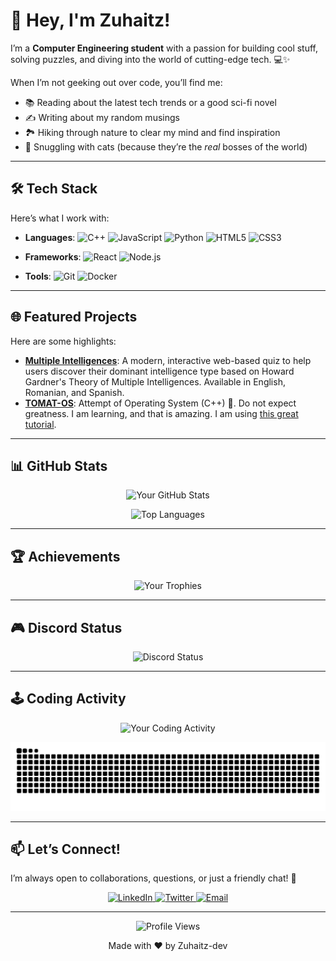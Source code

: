 # 👋 Hey, I'm Zuhaitz!

I’m a **Computer Engineering student** with a passion for building cool stuff, solving puzzles, and diving into the world of cutting-edge tech. 💻✨  

When I’m not geeking out over code, you’ll find me:  
- 📚 Reading about the latest tech trends or a good sci-fi novel  
- ✍️ Writing about my random musings  
- 🏞️ Hiking through nature to clear my mind and find inspiration  
- 🐾 Snuggling with cats (because they’re the *real* bosses of the world) 
---

## 🛠️ **Tech Stack**

Here’s what I work with:

- **Languages**: 
  ![C++](https://img.shields.io/badge/-C++-00599C?logo=c%2B%2B&logoColor=white)
  ![JavaScript](https://img.shields.io/badge/-JavaScript-F7DF1E?logo=javascript&logoColor=black)
  ![Python](https://img.shields.io/badge/-Python-3776AB?logo=python&logoColor=white)
  ![HTML5](https://img.shields.io/badge/-HTML5-E34F26?logo=html5&logoColor=white)
  ![CSS3](https://img.shields.io/badge/-CSS3-1572B6?logo=css3&logoColor=white)

  
- **Frameworks**: 
  ![React](https://img.shields.io/badge/-React-61DAFB?logo=react&logoColor=black) 
  ![Node.js](https://img.shields.io/badge/-Node.js-339933?logo=node.js&logoColor=white)
  
- **Tools**: 
  ![Git](https://img.shields.io/badge/-Git-F05032?logo=git&logoColor=white) 
  ![Docker](https://img.shields.io/badge/-Docker-2496ED?logo=docker&logoColor=white) 

---

## 🌐 **Featured Projects**

Here are some highlights:

- **[Multiple Intelligences](https://github.com/Zuhaitz-dev/multiple-intelligences)**: A modern, interactive web-based quiz to help users discover their dominant intelligence type based on Howard Gardner's Theory of Multiple Intelligences. Available in English, Romanian, and Spanish.
- **[TOMAT-OS](https://github.com/Zuhaitz-dev/TOMAT-OS)**: Attempt of Operating System (C++) 🍅. Do not expect greatness. I am learning, and that is amazing. I am using [this great tutorial](https://www.youtube.com/watch?v=1rnA6wpF0o4&list=PLHh55M_Kq4OApWScZyPl5HhgsTJS9MZ6M).


---

## 📊 **GitHub Stats**

<p align="center">
  <img src="https://github-readme-stats.vercel.app/api?username=zuhaitz-dev&show_icons=true&theme=radical&hide_border=true" alt="Your GitHub Stats">
</p>

<p align="center">
  <img src="https://github-readme-stats.vercel.app/api/top-langs/?username=zuhaitz-dev&layout=compact&theme=radical&hide_border=true" alt="Top Languages">
</p>

---

## 🏆 **Achievements**

<p align="center">
  <img src="https://github-profile-trophy.vercel.app/?username=zuhaitz-dev&theme=onedark&no-frame=true&row=1&column=7" alt="Your Trophies">
</p>

---

## 🎮 **Discord Status**

<p align="center">
  <img src="https://lanyard-profile-readme.vercel.app/api/1346464675084370003" alt="Discord Status">
</p>

---

## 🕹️ **Coding Activity**

<p align="center">
  <img src="https://github-readme-activity-graph.vercel.app/graph?username=zuhaitz-dev&theme=react-dark&hide_border=true&area=true" alt="Your Coding Activity">
</p>

<p align="center">
  <img src="https://raw.githubusercontent.com/Zuhaitz-dev/Zuhaitz-dev/33deafd55b6fe97a6434de965a91fb77ea42620f/github-contribution-grid-snake.svg" alt="Snake animation" />
</p>

---

## 📫 **Let’s Connect!**

I’m always open to collaborations, questions, or just a friendly chat! 🌟

<p align="center">
  <a href="https://www.linkedin.com/in/zuhaitz-méndez-fernández-de-aránguiz-098809354/">
    <img src="https://img.shields.io/badge/-LinkedIn-0077B5?style=for-the-badge&logo=linkedin&logoColor=white" alt="LinkedIn">
  </a>
  <a href="https://x.com/zuhaitz_dev">
    <img src="https://img.shields.io/badge/-Twitter-1DA1F2?style=for-the-badge&logo=twitter&logoColor=white" alt="Twitter">
  </a>
  <a href="mailto:zuhaitz.zechhub@gmail.com">
    <img src="https://img.shields.io/badge/-Email-D14836?style=for-the-badge&logo=gmail&logoColor=white" alt="Email">
  </a>
</p>

---
<p align="center">
  <img src="https://komarev.com/ghpvc/?username=zuhaitz-dev&color=blue&style=flat-square" alt="Profile Views">
</p>

<p align="center">
  Made with ❤️ by Zuhaitz-dev
</p>
